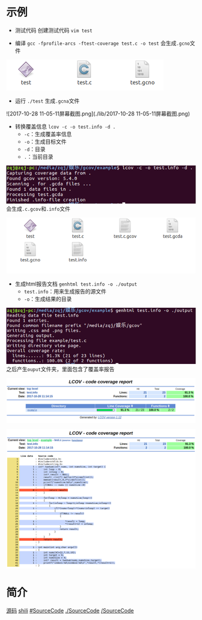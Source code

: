 # 示例
- 测试代码
创建测试代码 `vim test`

- 编译
`gcc -fprofile-arcs -ftest-coverage test.c -o test`
会生成`.gcno`文件


![gcno.png](./lib/gcno.png)

- 运行
`./test`
生成`.gcna`文件

![2017-10-28 11-05-11屏幕截图.png](./lib/2017-10-28 11-05-11屏幕截图.png)

- 转换覆盖信息
`lcov -c -o test.info -d .`
	- `-c`：生成覆盖率信息
	- `-o`：生成目标文件
	- `-d`：目录
	- `.`：当前目录


![fugailv.png](./lib//fugailv.png)
会生成`.c.gcov`和`.info`文件

![info.png](./lib//info.png)

- 生成html报告文档
`genhtml test.info -o ./output`
	- `test.info`：用来生成报告的源文件
	- `-o`：生成结果的目录

![shengcheng.png](./lib//shengcheng.png)
之后产生`ouput`文件夹，里面包含了覆盖率报告

![baogao.png](./lib//baogao.png)

![daiam.png](./lib//daiam.png)

# 简介
[源码](./SourceCode/gcc.c)
[shili](#示例)
[#SourceCode](#SourceCode)
[./SourceCode](./SourceCode)
[/SourceCode](/SourceCode)